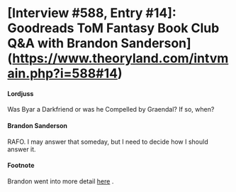 # [Interview #588, Entry #14]: Goodreads ToM Fantasy Book Club Q&A with Brandon Sanderson](https://www.theoryland.com/intvmain.php?i=588#14)

#### Lordjuss

Was Byar a Darkfriend or was he Compelled by Graendal? If so, when?

#### Brandon Sanderson

RAFO. I may answer that someday, but I need to decide how I should answer it.

#### Footnote

Brandon went into more detail
[here](http://www.theoryland.com/intvmain.php?i=36#34)
.

